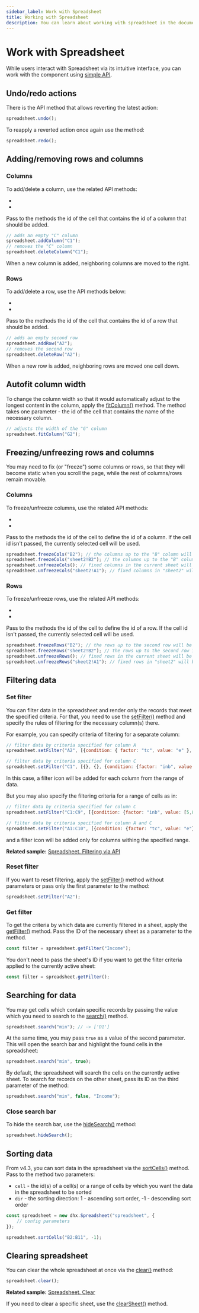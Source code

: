 ```yaml
---
sidebar_label: Work with Spreadsheet
title: Working with Spreadsheet
description: You can learn about working with spreadsheet in the documentation of the DHTMLX JavaScript Spreadsheet library. Browse developer guides and API reference, try out code examples and live demos, and download a free 30-day evaluation version of DHTMLX Spreadsheet.
---
```


# Work with Spreadsheet

While users interact with Spreadsheet via its intuitive interface, you can work with the component using [simple API](api/api_overview.md).

## Undo/redo actions

There is the [](api/spreadsheet_undo_method.md) API method that allows reverting the latest action:

~~~jsx
spreadsheet.undo();
~~~

To reapply a reverted action once again use the [](api/spreadsheet_redo_method.md) method:

~~~jsx
spreadsheet.redo();
~~~

## Adding/removing rows and columns

### Columns

To add/delete a column, use the related API methods:

- [](api/spreadsheet_addcolumn_method.md)
- [](api/spreadsheet_deletecolumn_method.md)

Pass to the methods the id of the cell that contains the id of a column that should be added.

~~~jsx
// adds an empty "C" column 
spreadsheet.addColumn("C1");
// removes the "C" column
spreadsheet.deleteColumn("C1");
~~~

When a new column is added, neighboring columns are moved to the right.

### Rows

To add/delete a row, use the API methods below:

- [](api/spreadsheet_addrow_method.md)
- [](api/spreadsheet_deleterow_method.md)

Pass to the methods the id of the cell that contains the id of a row that should be added.

~~~jsx
// adds an empty second row
spreadsheet.addRow("A2");
// removes the second row
spreadsheet.deleteRow("A2");
~~~

When a new row is added, neighboring rows are moved one cell down.

## Autofit column width

To change the column width so that it would automatically adjust to the longest content in the column, apply the [fitColumn()](api/spreadsheet_fitcolumn_method.md) method. The method takes one parameter - the id of the cell that contains the name of the necessary column.

~~~jsx
// adjusts the width of the "G" column
spreadsheet.fitColumn("G2");
~~~

## Freezing/unfreezing rows and columns

You may need to fix (or "freeze") some columns or rows, so that they will become static when you scroll the page, while the rest of columns/rows remain movable.

### Columns

To freeze/unfreeze columns, use the related API methods:

- [](api/spreadsheet_freezecols_method.md)
- [](api/spreadsheet_unfreezecols_method.md)

Pass to the methods the id of the cell to define the id of a column. If the cell id isn't passed, the currently selected cell will be used.

~~~jsx 
spreadsheet.freezeCols("B2"); // the columns up to the "B" column will be fixed
spreadsheet.freezeCols("sheet2!B2"); // the columns up to the "B" column in "sheet2" will be fixed
spreadsheet.unfreezeCols(); // fixed columns in the current sheet will be unfrozen
spreadsheet.unfreezeCols("sheet2!A1"); // fixed columns in "sheet2" will be unfrozen
~~~ 

### Rows

To freeze/unfreeze rows, use the related API methods:

- [](api/spreadsheet_freezerows_method.md)
- [](api/spreadsheet_unfreezerows_method.md)

Pass to the methods the id of the cell to define the id of a row. If the cell id isn't passed, the currently selected cell will be used.

~~~jsx
spreadsheet.freezeRows("B2"); // the rows up to the second row will be fixed
spreadsheet.freezeRows("sheet2!B2"); // the rows up to the second row in "sheet2" will be fixed
spreadsheet.unfreezeRows(); // fixed rows in the current sheet will be unfrozen
spreadsheet.unfreezeRows("sheet2!A1"); // fixed rows in "sheet2" will be unfrozen
~~~

## Filtering data

### Set filter

You can filter data in the spreadsheet and render only the records that meet the specified criteria. For that, you need to use the [setFilter()](api/spreadsheet_setfilter_method.md) method and specify the rules of filtering for the necessary column(s) there. 

For example, you can specify criteria of filtering for a separate column:

~~~jsx
// filter data by criteria specified for column A
spreadsheet.setFilter("A2", [{condition: { factor: "tc", value: "e" }, exclude: ["Peru"]}]);

// filter data by criteria specified for column C
spreadsheet.setFilter("C1", [{}, {}, {condition: {factor: "inb", value: [5,8]}, exclude: [3.75]}]);
~~~

In this case, a filter icon will be added for each column from the range of data.

But you may also specify the filtering criteria for a range of cells as in:

~~~jsx
// filter data by criteria specified for column C
spreadsheet.setFilter("C1:C9", [{condition: {factor: "inb", value: [5,8]}, exclude: [3.75]}]);

// filter data by criteria specified for column A and C
spreadsheet.setFilter("A1:C10", [{condition: {factor: "tc", value: "e"}}, {}, {condition: {factor: "ib", value: [5,8]}}]);
~~~

and a filter icon will be added only for columns withing the specified range.

**Related sample:** [Spreadsheet. Filtering via API](https://snippet.dhtmlx.com/effrcsg6)

### Reset filter

If you want to reset filtering, apply the [setFilter()](api/spreadsheet_setfilter_method.md) method without parameters or pass only the first parameter to the method:

~~~jsx
spreadsheet.setFilter("A2");
~~~

### Get filter

To get the criteria by which data are currently filtered in a sheet, apply the [getFilter()](api/spreadsheet_getfilter_method.md) method. Pass the ID of the necessary sheet as a parameter to the method.

~~~jsx
const filter = spreadsheet.getFilter("Income");
~~~

You don't need to pass the sheet's ID if you want to get the filter criteria applied to the currently active sheet:

~~~jsx
const filter = spreadsheet.getFilter();
~~~

## Searching for data

You may get cells which contain specific records by passing the value which you need to search to the [search()](api/spreadsheet_search_method.md) method. 

~~~jsx
spreadsheet.search("min"); // -> ['D1']
~~~

At the same time, you may pass `true` as a value of the second parameter. This will open the search bar and highlight the found cells in the spreadsheet:

~~~jsx
spreadsheet.search("min", true); 
~~~

By default, the spreadsheet will search the cells on the currently active sheet. To search for records on the other sheet, pass its ID as the third parameter of the method:

~~~jsx
spreadsheet.search("min", false, "Income");
~~~

### Close search bar

To hide the search bar, use the [hideSearch()](api/spreadsheet_hidesearch_method.md) method:

~~~jsx
spreadsheet.hideSearch();
~~~

## Sorting data

From v4.3, you can sort data in the spreadsheet via the [sortCells()](api/spreadsheet_sortcells_method.md) method. Pass to the method two parameters:
- `cell` - the id(s) of a cell(s) or a range of cells by which you want the data in the spreadsheet to be sorted
- `dir` - the sorting direction: 1 - ascending sort order, -1 - descending sort order

~~~jsx {5}
const spreadsheet = new dhx.Spreadsheet("spreadsheet", {
    // config parameters
});

spreadsheet.sortCells("B2:B11", -1);
~~~

## Clearing spreadsheet

You can clear the whole spreadsheet at once via the [clear()](api/spreadsheet_clear_method.md) method:

~~~jsx
spreadsheet.clear();
~~~

**Related sample:** [Spreadsheet. Clear](https://snippet.dhtmlx.com/szmtjn72)

If you need to clear a specific sheet, use the [clearSheet()](api/spreadsheet_clearsheet_method.md) method.
